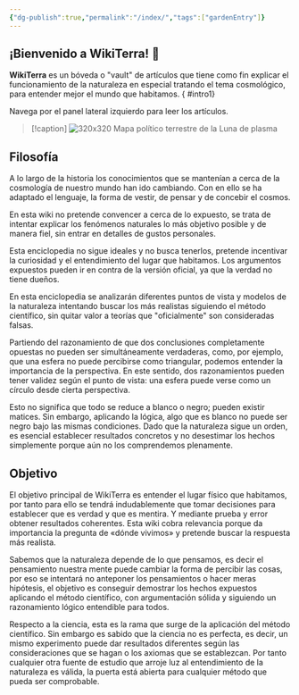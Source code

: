 ```yaml
---
{"dg-publish":true,"permalink":"/index/","tags":["gardenEntry"]}
---
```



## **¡Bienvenido a WikiTerra!** 👋 

**WikiTerra** es un bóveda o "vault" de artículos que tiene como fin explicar el funcionamiento de la naturaleza en especial tratando el tema cosmológico, para entender mejor el mundo que habitamos.
{ #intro1}


Navega por el panel lateral izquierdo para leer los artículos.

> [!caption]
> ![320x320](https://i.imgur.com/MvTLlds.png)
> Mapa político terrestre de la Luna de plasma


## **Filosofía**

A lo largo de la historia los conocimientos que se mantenían a cerca de la cosmología de nuestro mundo han ido cambiando. Con en ello se ha adaptado el lenguaje, la forma de vestir, de pensar y de concebir el cosmos.

En esta wiki no pretende convencer a cerca de lo expuesto, se trata de intentar explicar los fenómenos naturales lo más objetivo posible y de manera fiel, sin entrar en detalles de gustos personales.

Esta enciclopedia no sigue ideales y no busca tenerlos, pretende incentivar la curiosidad y el entendimiento del lugar que habitamos. Los argumentos expuestos pueden ir en contra de la versión oficial, ya que la verdad no tiene dueños.

En esta enciclopedia se analizarán diferentes puntos de vista y modelos de la naturaleza intentando buscar los más realistas siguiendo el método científico, sin quitar valor a teorías que "oficialmente" son consideradas falsas. 

Partiendo del razonamiento de que dos conclusiones completamente opuestas no pueden ser simultáneamente verdaderas, como, por ejemplo, que una esfera no puede percibirse como triangular, podemos entender la importancia de la perspectiva. En este sentido, dos razonamientos pueden tener validez según el punto de vista: una esfera puede verse como un círculo desde cierta perspectiva.

Esto no significa que todo se reduce a blanco o negro; pueden existir matices. Sin embargo, aplicando la lógica, algo que es blanco no puede ser negro bajo las mismas condiciones. Dado que la naturaleza sigue un orden, es esencial establecer resultados concretos y no desestimar los hechos simplemente porque aún no los comprendemos plenamente.

## **Objetivo**

El objetivo principal de WikiTerra es entender el lugar físico que habitamos, por tanto para ello se tendrá indudablemente que tomar decisiones para establecer que es verdad y que es mentira. Y mediante prueba y error obtener resultados coherentes. Esta wiki cobra relevancia porque da importancia la pregunta de «dónde vivimos» y pretende buscar la respuesta más realista.

Sabemos que la naturaleza depende de lo que pensamos, es decir el pensamiento nuestra mente puede cambiar la forma de percibir las cosas, por eso se intentará no anteponer los pensamientos o hacer meras hipótesis, el objetivo es conseguir demostrar los hechos expuestos aplicando el método científico, con argumentación sólida y siguiendo un razonamiento lógico entendible para todos.

Respecto a la ciencia, esta es la rama que surge de la aplicación del método científico. Sin embargo es sabido que la ciencia no es perfecta, es decir, un mismo experimento puede dar resultados diferentes según las consideraciones que se hagan o los axiomas que se establezcan. Por tanto cualquier otra fuente de estudio que arroje luz al entendimiento de la naturaleza es válida, la puerta está abierta para cualquier método que pueda ser comprobable.

